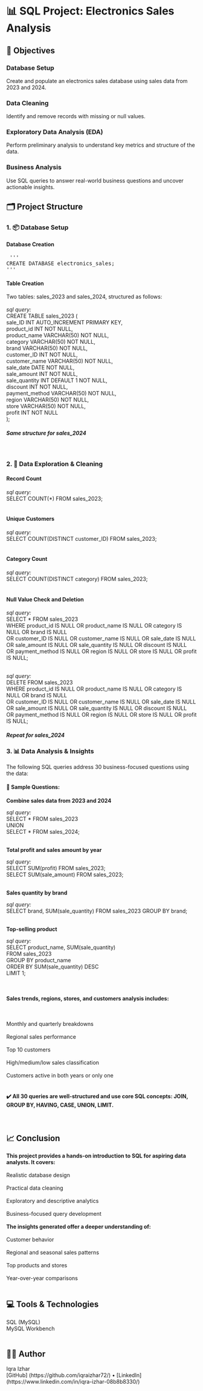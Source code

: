 # 📊 SQL Project: Electronics Sales Analysis

<h2>📝 Objectives</h2>

<h3>Database Setup</h3>
Create and populate an electronics sales database using sales data from 2023 and 2024.

<h3>Data Cleaning</h3>
Identify and remove records with missing or null values.

<h3>Exploratory Data Analysis (EDA)</h3>
Perform preliminary analysis to understand key metrics and structure of the data.

<h3>Business Analysis</h3>
Use SQL queries to answer real-world business questions and uncover actionable insights.

<h2>🗂️ Project Structure</h2>

<h3>1. 📦 Database Setup</h3>

<h4>Database Creation</h4>
<pre> '''
CREATE DATABASE electronics_sales;
'''</pre> 
  
<h4>Table Creation</h4>
Two tables: sales_2023 and sales_2024, structured as follows:

<br>
<br>
<i>sql query:</i><br>
CREATE TABLE sales_2023 (<br>
  sale_ID INT AUTO_INCREMENT PRIMARY KEY,<br>
  product_id INT NOT NULL,<br>
  product_name VARCHAR(50) NOT NULL,<br>
  category VARCHAR(50) NOT NULL,<br>
  brand VARCHAR(50) NOT NULL,<br>
  customer_ID INT NOT NULL,<br>
  customer_name VARCHAR(50) NOT NULL,<br>
  sale_date DATE NOT NULL,<br>
  sale_amount INT NOT NULL,<br>
  sale_quantity INT DEFAULT 1 NOT NULL,<br>
  discount INT NOT NULL,<br>
  payment_method VARCHAR(50) NOT NULL,<br>
  region VARCHAR(50) NOT NULL,<br>
  store VARCHAR(50) NOT NULL,<br>
  profit INT NOT NULL<br>
);<br>

<h5>Same structure for sales_2024</h5>
<br>

<h3>2. 🧹 Data Exploration & Cleaning</h3>

<h4>Record Count</h4>
<i>sql query:</i><br>
SELECT COUNT(*) FROM sales_2023;<br>
<br>

<h4>Unique Customers</h4>
<i>sql query:</i><br>
SELECT COUNT(DISTINCT customer_ID) FROM sales_2023;<br>
<br>

<h4>Category Count</h4>
<i>sql query:</i><br>
SELECT COUNT(DISTINCT category) FROM sales_2023;<br>
<br>

<h4>Null Value Check and Deletion</h4>

<i>sql query:</i><br>
SELECT * FROM sales_2023<br>
WHERE product_id IS NULL OR product_name IS NULL OR category IS NULL OR brand IS NULL<br>
  OR customer_ID IS NULL OR customer_name IS NULL OR sale_date IS NULL<br>
  OR sale_amount IS NULL OR sale_quantity IS NULL OR discount IS NULL<br>
  OR payment_method IS NULL OR region IS NULL OR store IS NULL OR profit IS NULL;<br>
  <br>
  
<i>sql query:</i><br>
DELETE FROM sales_2023<br>
WHERE product_id IS NULL OR product_name IS NULL OR category IS NULL OR brand IS NULL<br>
  OR customer_ID IS NULL OR customer_name IS NULL OR sale_date IS NULL<br>
  OR sale_amount IS NULL OR sale_quantity IS NULL OR discount IS NULL<br>
  OR payment_method IS NULL OR region IS NULL OR store IS NULL OR profit IS NULL;<br>

<h5>Repeat for sales_2024</h5>

<h3>3. 📊 Data Analysis & Insights</h3>
The following SQL queries address 30 business-focused questions using the data:
<br>

<h4>📌 Sample Questions:</h4>

<b>Combine sales data from 2023 and 2024</b>
<br>

<i>sql query:</i><br>
SELECT * FROM sales_2023<br>
UNION<br>
SELECT * FROM sales_2024;<br>
<br>

<b>Total profit and sales amount by year</b><br>

<i>sql query:</i><br>
SELECT SUM(profit) FROM sales_2023;<br>
SELECT SUM(sale_amount) FROM sales_2023;<br>
<br>

<b>Sales quantity by brand</b><br>

<i>sql query:</i><br>
SELECT brand, SUM(sale_quantity) FROM sales_2023 GROUP BY brand;<br>
<br>

<b>Top-selling product</b>
<br>

<i>sql query:</i><br>
SELECT product_name, SUM(sale_quantity)<br>
FROM sales_2023<br>
GROUP BY product_name<br>
ORDER BY SUM(sale_quantity) DESC<br>
LIMIT 1;<br>

<br>
<h4>Sales trends, regions, stores, and customers analysis includes:</h4>
<br>

Monthly and quarterly breakdowns<br>
<br>
Regional sales performance<br>
<br>
Top 10 customers<br>
<br>
High/medium/low sales classification<br>
<br>
Customers active in both years or only one<br>
<br>

<h4>✔️ All 30 queries are well-structured and use core SQL concepts: JOIN, GROUP BY, HAVING, CASE, UNION, LIMIT.</h4>
<br>

<h2>📈 Conclusion</h2>

<b>This project provides a hands-on introduction to SQL for aspiring data analysts. It covers:</b>
<br>
<br>
Realistic database design<br>
<br>
Practical data cleaning<br>
<br>
Exploratory and descriptive analytics<br>
<br>
Business-focused query development<br>
<br>
<b>The insights generated offer a deeper understanding of:</b><br>
<br>
Customer behavior<br>
<br>
Regional and seasonal sales patterns<br>
<br>
Top products and stores<br>
<br>
Year-over-year comparisons<br>
<br>

<h2>💻 Tools & Technologies</h2>
SQL (MySQL)<br>
MySQL Workbench<br>
<br>

<h2>👨‍💻 Author</h2>
Iqra Izhar<br>
[GitHub] (https://github.com/iqraizhar72/) • [LinkedIn] (https://www.linkedin.com/in/iqra-izhar-08b8b8330/)
